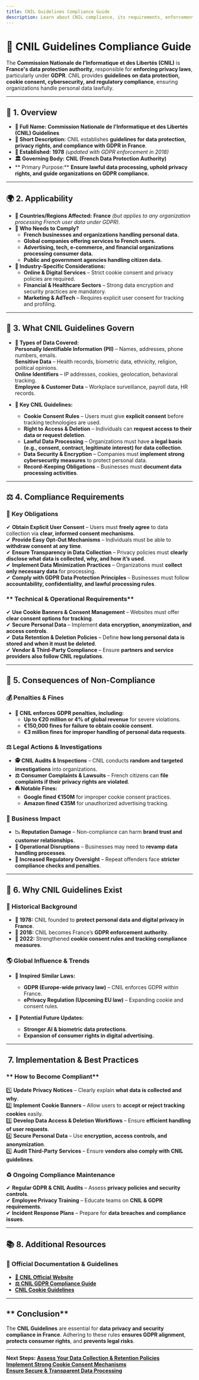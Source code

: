 ```yaml
---
title: CNIL Guidelines Compliance Guide
description: Learn about CNIL compliance, its requirements, enforcement, and best practices for data protection and privacy in France.
---
```


# **📜 CNIL Guidelines Compliance Guide**  
The **Commission Nationale de l'Informatique et des Libertés (CNIL)** is **France's data protection authority**, responsible for **enforcing privacy laws**, particularly under **GDPR**. CNIL provides **guidelines on data protection, cookie consent, cybersecurity, and regulatory compliance**, ensuring organizations handle personal data lawfully.

---

## **📌 1. Overview**
- **🔹 Full Name:** **Commission Nationale de l'Informatique et des Libertés (CNIL) Guidelines**  
- **📖 Short Description:** CNIL establishes **guidelines for data protection, privacy rights, and compliance with GDPR in France**.  
- **📅 Established:** **1978** *(updated with GDPR enforcement in 2018)*  
- **🏛️ Governing Body:** **CNIL (French Data Protection Authority)**  
- ** Primary Purpose:** **Ensure lawful data processing, uphold privacy rights, and guide organizations on GDPR compliance.**  

---

## **🌍 2. Applicability**
- **📍 Countries/Regions Affected:** **France** *(but applies to any organization processing French user data under GDPR).*  
- **🏢 Who Needs to Comply?**  
  - **French businesses and organizations handling personal data.**  
  - **Global companies offering services to French users.**  
  - **Advertising, tech, e-commerce, and financial organizations processing consumer data.**  
  - **Public and government agencies handling citizen data.**  
- **📌 Industry-Specific Considerations:**  
  - **Online & Digital Services** – Strict cookie consent and privacy policies are required.  
  - **Financial & Healthcare Sectors** – Strong data encryption and security practices are mandatory.  
  - **Marketing & AdTech** – Requires explicit user consent for tracking and profiling.  

---

## **📂 3. What CNIL Guidelines Govern**
- **🔐 Types of Data Covered:**  
   **Personally Identifiable Information (PII)** – Names, addresses, phone numbers, emails.  
   **Sensitive Data** – Health records, biometric data, ethnicity, religion, political opinions.  
   **Online Identifiers** – IP addresses, cookies, geolocation, behavioral tracking.  
   **Employee & Customer Data** – Workplace surveillance, payroll data, HR records.  

- **📜 Key CNIL Guidelines:**  
  - **Cookie Consent Rules** – Users must give **explicit consent** before tracking technologies are used.  
  - **Right to Access & Deletion** – Individuals can **request access to their data or request deletion**.  
  - **Lawful Data Processing** – Organizations must have **a legal basis (e.g., consent, contract, legitimate interest) for data collection**.  
  - **Data Security & Encryption** – Companies must **implement strong cybersecurity measures** to protect personal data.  
  - **Record-Keeping Obligations** – Businesses must **document data processing activities**.  

---

## **⚖️ 4. Compliance Requirements**
### **📜 Key Obligations**
✔ **Obtain Explicit User Consent** – Users must **freely agree** to data collection via **clear, informed consent mechanisms**.  
✔ **Provide Easy Opt-Out Mechanisms** – Individuals must be able to **withdraw consent at any time**.  
✔ **Ensure Transparency in Data Collection** – Privacy policies must **clearly disclose what data is collected, why, and how it’s used**.  
✔ **Implement Data Minimization Practices** – Organizations must **collect only necessary data** for processing.  
✔ **Comply with GDPR Data Protection Principles** – Businesses must follow **accountability, confidentiality, and lawful processing rules**.  

### ** Technical & Operational Requirements**
✔ **Use Cookie Banners & Consent Management** – Websites must offer **clear consent options for tracking**.  
✔ **Secure Personal Data** – Implement **data encryption, anonymization, and access controls**.  
✔ **Data Retention & Deletion Policies** – Define **how long personal data is stored and when it must be deleted**.  
✔ **Vendor & Third-Party Compliance** – Ensure **partners and service providers also follow CNIL regulations**.  

---

## **🚨 5. Consequences of Non-Compliance**
### **💰 Penalties & Fines**
- **📌 CNIL enforces GDPR penalties, including:**  
  - **Up to €20 million or 4% of global revenue** for severe violations.  
  - **€150,000 fines for failure to obtain cookie consent**.  
  - **€3 million fines for improper handling of personal data requests**.  

### **⚖️ Legal Actions & Investigations**
- **🕵️ CNIL Audits & Inspections** – CNIL conducts **random and targeted investigations** into organizations.  
- **⚖️ Consumer Complaints & Lawsuits** – French citizens can **file complaints if their privacy rights are violated**.  
- **🚔 Notable Fines:**  
  - **Google fined €150M** for improper cookie consent practices.  
  - **Amazon fined €35M** for unauthorized advertising tracking.  

### **🏢 Business Impact**
- **📉 Reputation Damage** – Non-compliance can harm **brand trust and customer relationships**.  
- **🚫 Operational Disruptions** – Businesses may need to **revamp data handling processes**.  
- **🔄 Increased Regulatory Oversight** – Repeat offenders face **stricter compliance checks and penalties**.  

---

## **📜 6. Why CNIL Guidelines Exist**
### **📖 Historical Background**
- **📅 1978:** CNIL founded to **protect personal data and digital privacy in France**.  
- **📅 2018:** CNIL becomes France’s **GDPR enforcement authority**.  
- **📅 2022:** Strengthened **cookie consent rules and tracking compliance measures**.  

### **🌎 Global Influence & Trends**
- **📢 Inspired Similar Laws:**  
  - **GDPR (Europe-wide privacy law)** – CNIL enforces GDPR within France.  
  - **ePrivacy Regulation (Upcoming EU law)** – Expanding cookie and consent rules.  

- **📆 Potential Future Updates:**  
  - **Stronger AI & biometric data protections**.  
  - **Expansion of consumer rights in digital advertising.**  

---

## **️ 7. Implementation & Best Practices**
### ** How to Become Compliant**
1️⃣ **Update Privacy Notices** – Clearly explain **what data is collected and why**.  
2️⃣ **Implement Cookie Banners** – Allow users to **accept or reject tracking cookies** easily.  
3️⃣ **Develop Data Access & Deletion Workflows** – Ensure **efficient handling of user requests**.  
4️⃣ **Secure Personal Data** – Use **encryption, access controls, and anonymization**.  
5️⃣ **Audit Third-Party Services** – Ensure **vendors also comply with CNIL guidelines**.  

### **♻️ Ongoing Compliance Maintenance**
✔ **Regular GDPR & CNIL Audits** – Assess **privacy policies and security controls**.  
✔ **Employee Privacy Training** – Educate teams on **CNIL & GDPR requirements**.  
✔ **Incident Response Plans** – Prepare for **data breaches and compliance issues**.  

---

## **📚 8. Additional Resources**
### **🔗 Official Documentation & Guidelines**
- **[📖 CNIL Official Website](https://www.cnil.fr/en/home)**  
- **[⚖️ CNIL GDPR Compliance Guide](https://www.cnil.fr/en/gdpr-toolkit)**  
- **[ CNIL Cookie Guidelines](https://www.cnil.fr/en/cookies-and-other-trackers)**  

---

## ** Conclusion**
The **CNIL Guidelines** are essential for **data privacy and security compliance in France**. Adhering to these rules **ensures GDPR alignment**, **protects consumer rights**, and **prevents legal risks**.

---

 **Next Steps:**
 **[Assess Your Data Collection & Retention Policies](#)**  
 **[Implement Strong Cookie Consent Mechanisms](#)**  
 **[Ensure Secure & Transparent Data Processing](#)**  
